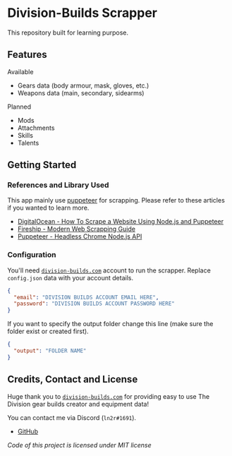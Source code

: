 # Division-Builds Scrapper
This repository built for learning purpose.

## Features
Available
* Gears data (body armour, mask, gloves, etc.)
* Weapons data (main, secondary, sidearms)

Planned
* Mods
* Attachments
* Skills
* Talents

## Getting Started
### References and Library Used
This app mainly use [puppeteer](https://github.com/puppeteer/puppeteer/) for scrapping. Please refer to these articles if you wanted to learn more.
* [DigitalOcean - How To Scrape a Website Using Node.js and Puppeteer](https://www.digitalocean.com/community/tutorials/how-to-scrape-a-website-using-node-js-and-puppeteer) 
* [Fireship - Modern Web Scrapping Guide](https://fireship.io/lessons/web-scraping-guide/)
* [Puppeteer - Headless Chrome Node.js API](https://github.com/puppeteer/puppeteer/)
### Configuration
You'll need [`division-builds.com`](division-builds.com/) account to run the scrapper. Replace `config.json` data with your account details.
```JSON
{
  "email": "DIVISION BUILDS ACCOUNT EMAIL HERE",
  "password": "DIVISION BUILDS ACCOUNT PASSWORD HERE"
}
```
If you want to specify the output folder change this line (make sure the folder exist or created first).
```JSON
{
  "output": "FOLDER NAME"
}
```

## Credits, Contact and License
Huge thank you to [`division-builds.com`](division-builds.com/) for providing easy to use The Division gear builds creator and equipment data!

You can contact me via Discord (`ln2r#1691`).
* [GitHub](https://github.com/ln2r/)

*Code of this project is licensed under MIT license*